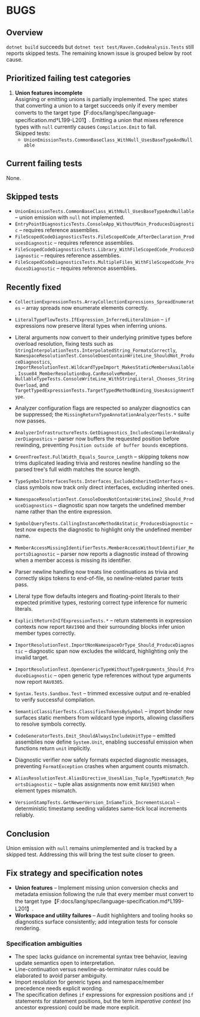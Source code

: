 # BUGS

## Overview
`dotnet build` succeeds but `dotnet test test/Raven.CodeAnalysis.Tests` still reports skipped tests. The remaining known issue is grouped below by root cause.

## Prioritized failing test categories

1. **Union features incomplete**  \
   Assigning or emitting unions is partially implemented. The spec states that converting a union to a target succeeds only if every member converts to the target type【F:docs/lang/spec/language-specification.md†L199-L201】. Emitting a union that mixes reference types with `null` currently causes `Compilation.Emit` to fail.  \
   Skipped tests:
   - `UnionEmissionTests.CommonBaseClass_WithNull_UsesBaseTypeAndNullable`

## Current failing tests

None.

## Skipped tests

- `UnionEmissionTests.CommonBaseClass_WithNull_UsesBaseTypeAndNullable` – union emission with `null` not implemented.
- `EntryPointDiagnosticsTests.ConsoleApp_WithoutMain_ProducesDiagnostic` – requires reference assemblies.
- `FileScopedCodeDiagnosticsTests.FileScopedCode_AfterDeclaration_ProducesDiagnostic` – requires reference assemblies.
- `FileScopedCodeDiagnosticsTests.Library_WithFileScopedCode_ProducesDiagnostic` – requires reference assemblies.
- `FileScopedCodeDiagnosticsTests.MultipleFiles_WithFileScopedCode_ProducesDiagnostic` – requires reference assemblies.

## Recently fixed

- `CollectionExpressionTests.ArrayCollectionExpressions_SpreadEnumerates` – array spreads now enumerate elements correctly.
- `LiteralTypeFlowTests.IfExpression_InferredLiteralUnion` – `if` expressions now preserve literal types when inferring unions.
- Literal arguments now convert to their underlying primitive types before overload resolution, fixing tests such as `StringInterpolationTests.InterpolatedString_FormatsCorrectly`, `NamespaceResolutionTest.ConsoleDoesContainWriteLine_ShouldNot_ProduceDiagnostics`, `ImportResolutionTest.WildcardTypeImport_MakesStaticMembersAvailable`, `Issue84_MemberResolutionBug.CanResolveMember`, `NullableTypeTests.ConsoleWriteLine_WithStringLiteral_Chooses_StringOverload`, and `TargetTypedExpressionTests.TargetTypedMethodBinding_UsesAssignmentType`.
- Analyzer configuration flags are respected so analyzer diagnostics can be suppressed; the `MissingReturnTypeAnnotationAnalyzerTests.*` suite now passes.
- `AnalyzerInfrastructureTests.GetDiagnostics_IncludesCompilerAndAnalyzerDiagnostics` – parser now buffers the requested position before rewinding, preventing `Position outside of buffer bounds` exceptions.
- `GreenTreeTest.FullWidth_Equals_Source_Length` – skipping tokens now trims duplicated leading trivia and restores newline handling so the parsed tree's full width matches the source length.
- `TypeSymbolInterfacesTests.Interfaces_ExcludeInheritedInterfaces` – class symbols now track only direct interfaces, excluding inherited ones.
- `NamespaceResolutionTest.ConsoleDoesNotContainWriteLine2_Should_ProduceDiagnostics` – diagnostic span now targets the undefined member name rather than the entire expression.
- `SymbolQueryTests.CallingInstanceMethodAsStatic_ProducesDiagnostic` – test now expects the diagnostic to highlight only the undefined member name.
- `MemberAccessMissingIdentifierTests.MemberAccessWithoutIdentifier_ReportsDiagnostic` – parser now reports a diagnostic instead of throwing when a member access is missing its identifier.
- Parser newline handling now treats line continuations as trivia and correctly skips tokens to end-of-file, so newline-related parser tests pass.
- Literal type flow defaults integers and floating-point literals to their expected primitive types, restoring correct type inference for numeric literals.

- `ExplicitReturnInIfExpressionTests.*` – return statements in expression contexts now report `RAV1900` and their surrounding blocks infer union member types correctly.

- `ImportResolutionTest.ImportNonNamespaceOrType_Should_ProduceDiagnostic` – diagnostic span now excludes the wildcard, highlighting only the invalid target.
- `ImportResolutionTest.OpenGenericTypeWithoutTypeArguments_Should_ProduceDiagnostic` – open generic type references without type arguments now report `RAV0305`.
- `Syntax.Tests.Sandbox.Test` – trimmed excessive output and re-enabled to verify successful compilation.
- `SemanticClassifierTests.ClassifiesTokensBySymbol` – import binder now surfaces static members from wildcard type imports, allowing classifiers to resolve symbols correctly.
- `CodeGeneratorTests.Emit_ShouldAlwaysIncludeUnitType` – emitted assemblies now define `System.Unit`, enabling successful emission when functions return `unit` implicitly.
- Diagnostic verifier now safely formats expected diagnostic messages, preventing `FormatException` crashes when argument counts mismatch.
- `AliasResolutionTest.AliasDirective_UsesAlias_Tuple_TypeMismatch_ReportsDiagnostic` – tuple alias assignments now emit `RAV1503` when element types mismatch.
- `VersionStampTests.GetNewerVersion_InSameTick_IncrementsLocal` – deterministic timestamp seeding validates same-tick local increments reliably.

## Conclusion
Union emission with `null` remains unimplemented and is tracked by a skipped test. Addressing this will bring the test suite closer to green.

## Fix strategy and specification notes

- **Union features** – Implement missing union conversion checks and metadata emission following the rule that every member must convert to the target type【F:docs/lang/spec/language-specification.md†L199-L201】.
- **Workspace and utility failures** – Audit highlighters and tooling hooks so diagnostics surface consistently; add integration tests for console rendering.

### Specification ambiguities

- The spec lacks guidance on incremental syntax tree behavior, leaving update semantics open to interpretation.
- Line-continuation versus newline-as-terminator rules could be elaborated to avoid parser ambiguity.
- Import resolution for generic types and namespace/member precedence needs explicit wording.
- The specification defines `if` expressions for expression positions and `if` statements for statement positions, but the term *imperative context* (no ancestor expression) could be made more explicit.
